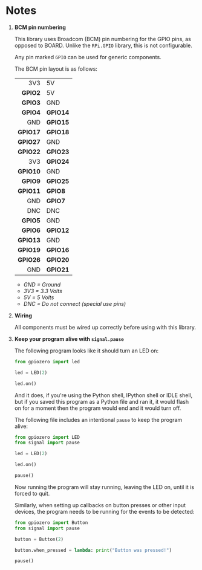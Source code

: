 # Notes

1. **BCM pin numbering**

   This library uses Broadcom (BCM) pin numbering for the GPIO pins, as
   opposed to BOARD. Unlike the `RPi.GPIO` library, this is not configurable.

   Any pin marked `GPIO` can be used for generic components.

   The BCM pin layout is as follows:

   |            |            |
   |-----------:|:-----------|
   |    3V3     | 5V         |
   |  **GPIO2** | 5V         |
   |  **GPIO3** | GND        |
   |  **GPIO4** | **GPIO14** |
   |        GND | **GPIO15** |
   | **GPIO17** | **GPIO18** |
   | **GPIO27** | GND        |
   | **GPIO22** | **GPIO23** |
   |        3V3 | **GPIO24** |
   | **GPIO10** | GND        |
   |  **GPIO9** | **GPIO25** |
   | **GPIO11** | **GPIO8**  |
   |        GND | **GPIO7**  |
   |        DNC | DNC        |
   |  **GPIO5** | GND        |
   |  **GPIO6** | **GPIO12** |
   | **GPIO13** | GND        |
   | **GPIO19** | **GPIO16** |
   | **GPIO26** | **GPIO20** |
   |        GND | **GPIO21** |

   - *GND = Ground*
   - *3V3 = 3.3 Volts*
   - *5V = 5 Volts*
   - *DNC = Do not connect (special use pins)*

2. **Wiring**

   All components must be wired up correctly before using with this library.

3. **Keep your program alive with `signal.pause`**

   The following program looks like it should turn an LED on:

   ```python
   from gpiozero import led

   led = LED(2)

   led.on()
   ```

   And it does, if you're using the Python shell, IPython shell or IDLE shell,
   but if you saved this program as a Python file and ran it, it would flash
   on for a moment then the program would end and it would turn off.

   The following file includes an intentional `pause` to keep the program
   alive:

   ```python
   from gpiozero import LED
   from signal import pause

   led = LED(2)

   led.on()

   pause()
   ```

   Now running the program will stay running, leaving the LED on, until it is
   forced to quit.

   Similarly, when setting up callbacks on button presses or other input
   devices, the program needs to be running for the events to be detected:

   ```python
   from gpiozero import Button
   from signal import pause

   button = Button(2)

   button.when_pressed = lambda: print("Button was pressed!")

   pause()
   ```
